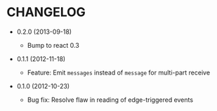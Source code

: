 CHANGELOG
=========

* 0.2.0 (2013-09-18)

  * Bump to react 0.3

* 0.1.1 (2012-11-18)

  * Feature: Emit `messages` instead of `message` for multi-part receive

* 0.1.0 (2012-10-23)

  * Bug fix: Resolve flaw in reading of edge-triggered events
